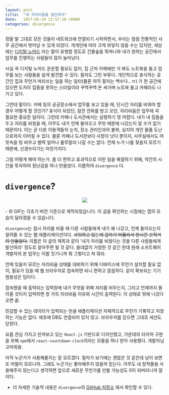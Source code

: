 ```yaml
---
layout: post
title:  "내 자리비움을 발산하라"
date:   2017-05-24 22:57:10 +0900
categories: divergence
---
```


정말 말 그대로 모든 것들이 네트워크에 연결되기 시작하면서, 우리는 점점 전통적인 사무 공간에서 벗어날 수 있게 되었다. 개개인에 따라 크게 와닿지 않을 수는 있지만, 세상에는 [디지털 노마드](https://en.wikipedia.org/wiki/Digital_nomad) 라는 말이 유행할 정도로 건물숲을 뛰쳐나와 내가 원하는 공간에서 업무를 진행하는 사람들이 많이 늘어났다.

사실 꼭 디지털 노마드 운운할 필요도 없이, 집 근처 카페에만 가 봐도 노트북을 들고 업무를 보는 사람들을 쉽게 발견할 수 있다. 필자도 그런 부류다. 개인적으로 휴식하는 공간인 집과 무언가 머리쓰는 일을 하는 일터(물론 아직 필자는 백수다...ㅠ) 가 한 공간에 있으면 도저히 집중을 못하는 스타일이라 꾸역꾸역 돈 써가며 노트북 들고 카페라도 나가고 있다.

그런데 말이다. 카페 등의 공공장소에서 업무를 보고 있을 때, 단시간 자리를 비워야 할 경우 어떻게 할 것인가? 휴식이 되었던, 잠깐 전화를 받고 오던, 자리비움은 업무에 꼭 필요한 중요한 일이다. 그런데 카페나 도서관에서는 실행하기 영 어렵다. 내가 내 짐들을 두고 자리를 비웠을 때, 아무도 내가 언제 돌아오고 무엇 때문에 나갔는지 알 수가 없기 때문이다. 이는 곧 다른 이용객들의 눈치, 장소 관리인과의 불화, 심지어 개인 물품 도난으로까지 이어질 수 있다. 물론 카페나 도서관보다 사정이 낫다 뿐이지, 사무실에서도 머릿속을 텅 비우고 벌떡 일어나 룰루랄라 나갈 수는 없다. 언제 누가 나를 찾을지 모르기 때문에, 신경쓰이기는 마찬가지다.

그럼 어떻게 해야 하는가. 좀 더 편하고 효과적으로 이런 일을 해결하기 위해, 약간의 시간을 투자하여 장난감을 하나 만들었다. 이름하여 `divergence` 다.

`divergence`?
===================

<div align="center"><img src="https://github.com/kycfeel/divergence/blob/master/markdown_media/divergence_gif.gif?raw=true"/></div><br>
- 위 GIF는 극초기 버전 기준으로 제작되었습니다. 이 글을 확인하는 시점에는 앱의 모습이 달라졌을 수 있습니다.

`divergence`는 잠시 자리를 비울 때 다른 사람들에게 내가 왜 나갔고, 언제 돌아오는지 알려줄 수 있는 웹 애플리케이션이다. ~~샤워하고 있는데 갑자기 떠올라서 한시간 끄적거려 만들었다.~~ 이름은 이 글의 제목과 같이 '내가 자리를 비웠다는 것을 다른 사람들에게 발산하라' 정도로 알아주면 될 것 같다. 쓸데없이 거창한 것 같긴 한데 원래 소프트웨어 개발자의 본 업무는 이름 짓기니까 뭐 그렇다고 쳐 줘라.

언제 있을지 모르는 자리비움 상태를 대비하기 위해 디바이스에 무언가 설치할 필요 없이, 필요가 있을 때 웹 브라우저로 접속하면 되니 편하고 깔끔하다. 같이 확보되는 기기 범용성은 덤이다.

접속했을 때 출력되는 입력창에 내가 무엇을 위해 자리를 비우는지, 그리고 언제까지 돌아올 것이지 입력하면 창 가득 자리비움 이유와 시간이 출력된다. 이 상태로 밖에 나갔다 오면 끝.

민감할 수 있는 데이터가 입력되는 만큼 애플리케이션 자체적으로 무언가 기록하고 저장하는 기능은 없다. 애초에 DB도 연결되어 있지 않고. 브라우저를 닫으면 그대로 세션도 닫힌다.

요즘 관심 가지고 만져보고 있는 `React.js` 기반으로 디자인했고, 가운데의 타이머 구현을 위해 `npm`에서 `react-countdown-clock`이라는 모듈을 하나 받아 사용했다. 개발자님 고마워용.

아직 누군가가 사용해줄지는 잘 모르겠다. 필자가 보기에는 괜찮은 것 같은데 남이 보면 또 어떨지 모르니까. 그래도 누군가는 좋아해주지 않을까 믿는다. 아무도 내 창작물을 사용해주지 않는다고 생각하면 앞으로 새로운 무언가를 만들 가능성도 0이 되버리니까 말이다.

- 더 자세한 기술적 내용은 `divergence`의 [GitHub 저장소](https://github.com/kycfeel/divergence) 에서 확인할 수 있다.
